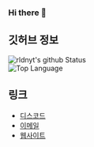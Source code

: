 ### Hi there 🎉

## 깃허브 정보
![rldnyt's github Status](https://github-readme-stats.vercel.app/api?username=namnyang&show_icons=true&count_private=true&theme=react)<br>
![Top Language](https://github-readme-stats.vercel.app/api/top-langs/?username=namnyang&langs_count=100&theme=react)


## 링크
+ [디스코드]()
+ [이메일](mailto:)
+ [웹사이트]()

